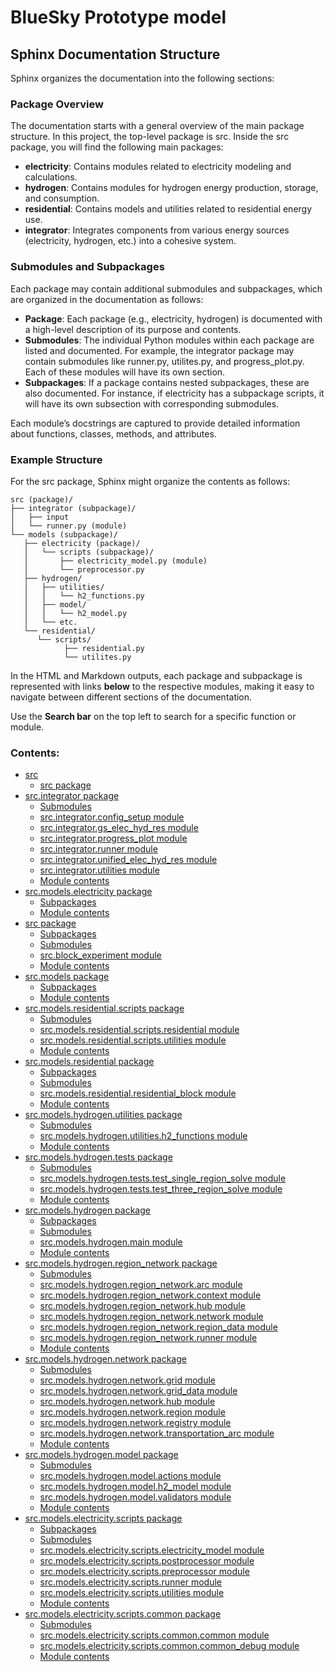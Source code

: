 # BlueSky Prototype model

## Sphinx Documentation Structure

Sphinx organizes the documentation into the following sections:

### Package Overview

The documentation starts with a general overview of the main package structure. In this project, the top-level package is src. Inside the src package, you will find the following main packages:

- **electricity**: Contains modules related to electricity modeling and calculations.
- **hydrogen**: Contains modules for hydrogen energy production, storage, and consumption.
- **residential**: Contains models and utilities related to residential energy use.
- **integrator**: Integrates components from various energy sources (electricity, hydrogen, etc.) into a cohesive system.

### Submodules and Subpackages

Each package may contain additional submodules and subpackages, which are organized in the documentation as follows:

- **Package**: Each package (e.g., electricity, hydrogen) is documented with a high-level description of its purpose and contents.
- **Submodules**: The individual Python modules within each package are listed and documented. For example, the integrator package may contain submodules like runner.py, utilites.py, and progress_plot.py. Each of these modules will have its own section.
- **Subpackages**: If a package contains nested subpackages, these are also documented. For instance, if electricity has a subpackage scripts, it will have its own subsection with corresponding submodules.

Each module’s docstrings are captured to provide detailed information about functions, classes, methods, and attributes.

### Example Structure

For the src package, Sphinx might organize the contents as follows:

```text
src (package)/
├── integrator (subpackage)/
│   ├── input
│   └── runner.py (module)
└── models (subpackage)/
   ├── electricity (package)/
   │   └── scripts (subpackage)/
   │       ├── electricity_model.py (module)
   │       └── preprocessor.py
   ├── hydrogen/
   │   ├── utilities/
   │   │   └── h2_functions.py
   │   ├── model/
   │   │   └── h2_model.py
   │   └── etc.
   └── residential/
      └── scripts/
            ├── residential.py
            └── utilites.py
```

In the HTML and Markdown outputs, each package and subpackage is represented with links **below** to the respective modules, making it easy to navigate between different sections of the documentation.

Use the **Search bar** on the top left to search for a specific function or module.

### Contents:

* [src](modules.md)
  * [src package](src.md)
* [src.integrator package](src.integrator.md)
  * [Submodules](src.integrator.md#submodules)
  * [src.integrator.config_setup module](src.integrator.md#module-src.integrator.config_setup)
  * [src.integrator.gs_elec_hyd_res module](src.integrator.md#module-src.integrator.gs_elec_hyd_res)
  * [src.integrator.progress_plot module](src.integrator.md#module-src.integrator.progress_plot)
  * [src.integrator.runner module](src.integrator.md#module-src.integrator.runner)
  * [src.integrator.unified_elec_hyd_res module](src.integrator.md#module-src.integrator.unified_elec_hyd_res)
  * [src.integrator.utilities module](src.integrator.md#module-src.integrator.utilities)
  * [Module contents](src.integrator.md#module-src.integrator)
* [src.models.electricity package](src.models.electricity.md)
  * [Subpackages](src.models.electricity.md#subpackages)
  * [Module contents](src.models.electricity.md#module-src.models.electricity)
* [src package](src.md)
  * [Subpackages](src.md#subpackages)
  * [Submodules](src.md#submodules)
  * [src.block_experiment module](src.md#module-src.block_experiment)
  * [Module contents](src.md#module-src)
* [src.models package](src.models.md)
  * [Subpackages](src.models.md#subpackages)
  * [Module contents](src.models.md#module-src.models)
* [src.models.residential.scripts package](src.models.residential.scripts.md)
  * [Submodules](src.models.residential.scripts.md#submodules)
  * [src.models.residential.scripts.residential module](src.models.residential.scripts.md#module-src.models.residential.scripts.residential)
  * [src.models.residential.scripts.utilities module](src.models.residential.scripts.md#module-src.models.residential.scripts.utilities)
  * [Module contents](src.models.residential.scripts.md#module-src.models.residential.scripts)
* [src.models.residential package](src.models.residential.md)
  * [Subpackages](src.models.residential.md#subpackages)
  * [Submodules](src.models.residential.md#submodules)
  * [src.models.residential.residential_block module](src.models.residential.md#module-src.models.residential.residential_block)
  * [Module contents](src.models.residential.md#module-src.models.residential)
* [src.models.hydrogen.utilities package](src.models.hydrogen.utilities.md)
  * [Submodules](src.models.hydrogen.utilities.md#submodules)
  * [src.models.hydrogen.utilities.h2_functions module](src.models.hydrogen.utilities.md#module-src.models.hydrogen.utilities.h2_functions)
  * [Module contents](src.models.hydrogen.utilities.md#module-src.models.hydrogen.utilities)
* [src.models.hydrogen.tests package](src.models.hydrogen.tests.md)
  * [Submodules](src.models.hydrogen.tests.md#submodules)
  * [src.models.hydrogen.tests.test_single_region_solve module](src.models.hydrogen.tests.md#src-models-hydrogen-tests-test-single-region-solve-module)
  * [src.models.hydrogen.tests.test_three_region_solve module](src.models.hydrogen.tests.md#src-models-hydrogen-tests-test-three-region-solve-module)
  * [Module contents](src.models.hydrogen.tests.md#module-contents)
* [src.models.hydrogen package](src.models.hydrogen.md)
  * [Subpackages](src.models.hydrogen.md#subpackages)
  * [Submodules](src.models.hydrogen.md#submodules)
  * [src.models.hydrogen.main module](src.models.hydrogen.md#src-models-hydrogen-main-module)
  * [Module contents](src.models.hydrogen.md#module-src.models.hydrogen)
* [src.models.hydrogen.region_network package](src.models.hydrogen.region_network.md)
  * [Submodules](src.models.hydrogen.region_network.md#submodules)
  * [src.models.hydrogen.region_network.arc module](src.models.hydrogen.region_network.md#src-models-hydrogen-region-network-arc-module)
  * [src.models.hydrogen.region_network.context module](src.models.hydrogen.region_network.md#module-src.models.hydrogen.region_network.context)
  * [src.models.hydrogen.region_network.hub module](src.models.hydrogen.region_network.md#src-models-hydrogen-region-network-hub-module)
  * [src.models.hydrogen.region_network.network module](src.models.hydrogen.region_network.md#src-models-hydrogen-region-network-network-module)
  * [src.models.hydrogen.region_network.region_data module](src.models.hydrogen.region_network.md#module-src.models.hydrogen.region_network.region_data)
  * [src.models.hydrogen.region_network.runner module](src.models.hydrogen.region_network.md#src-models-hydrogen-region-network-runner-module)
  * [Module contents](src.models.hydrogen.region_network.md#module-src.models.hydrogen.region_network)
* [src.models.hydrogen.network package](src.models.hydrogen.network.md)
  * [Submodules](src.models.hydrogen.network.md#submodules)
  * [src.models.hydrogen.network.grid module](src.models.hydrogen.network.md#module-src.models.hydrogen.network.grid)
  * [src.models.hydrogen.network.grid_data module](src.models.hydrogen.network.md#module-src.models.hydrogen.network.grid_data)
  * [src.models.hydrogen.network.hub module](src.models.hydrogen.network.md#module-src.models.hydrogen.network.hub)
  * [src.models.hydrogen.network.region module](src.models.hydrogen.network.md#module-src.models.hydrogen.network.region)
  * [src.models.hydrogen.network.registry module](src.models.hydrogen.network.md#module-src.models.hydrogen.network.registry)
  * [src.models.hydrogen.network.transportation_arc module](src.models.hydrogen.network.md#module-src.models.hydrogen.network.transportation_arc)
  * [Module contents](src.models.hydrogen.network.md#module-src.models.hydrogen.network)
* [src.models.hydrogen.model package](src.models.hydrogen.model.md)
  * [Submodules](src.models.hydrogen.model.md#submodules)
  * [src.models.hydrogen.model.actions module](src.models.hydrogen.model.md#module-src.models.hydrogen.model.actions)
  * [src.models.hydrogen.model.h2_model module](src.models.hydrogen.model.md#module-src.models.hydrogen.model.h2_model)
  * [src.models.hydrogen.model.validators module](src.models.hydrogen.model.md#module-src.models.hydrogen.model.validators)
  * [Module contents](src.models.hydrogen.model.md#module-src.models.hydrogen.model)
* [src.models.electricity.scripts package](src.models.electricity.scripts.md)
  * [Subpackages](src.models.electricity.scripts.md#subpackages)
  * [Submodules](src.models.electricity.scripts.md#submodules)
  * [src.models.electricity.scripts.electricity_model module](src.models.electricity.scripts.md#module-src.models.electricity.scripts.electricity_model)
  * [src.models.electricity.scripts.postprocessor module](src.models.electricity.scripts.md#module-src.models.electricity.scripts.postprocessor)
  * [src.models.electricity.scripts.preprocessor module](src.models.electricity.scripts.md#module-src.models.electricity.scripts.preprocessor)
  * [src.models.electricity.scripts.runner module](src.models.electricity.scripts.md#module-src.models.electricity.scripts.runner)
  * [src.models.electricity.scripts.utilities module](src.models.electricity.scripts.md#module-src.models.electricity.scripts.utilities)
  * [Module contents](src.models.electricity.scripts.md#module-src.models.electricity.scripts)
* [src.models.electricity.scripts.common package](src.models.electricity.scripts.common.md)
  * [Submodules](src.models.electricity.scripts.common.md#submodules)
  * [src.models.electricity.scripts.common.common module](src.models.electricity.scripts.common.md#module-src.models.electricity.scripts.common.common)
  * [src.models.electricity.scripts.common.common_debug module](src.models.electricity.scripts.common.md#module-src.models.electricity.scripts.common.common_debug)
  * [Module contents](src.models.electricity.scripts.common.md#module-src.models.electricity.scripts.common)
